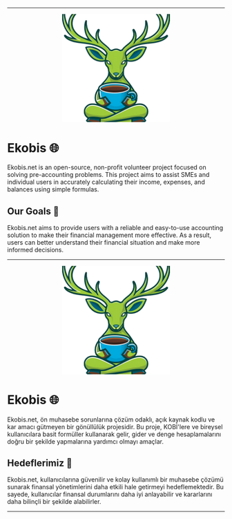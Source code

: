 
---

<p align="center">
  <img src="ekobisnewLogo.png" width="250">
</p>

# Ekobis 🌐

Ekobis.net is an open-source, non-profit volunteer project focused on solving pre-accounting problems. This project aims to assist SMEs and individual users in accurately calculating their income, expenses, and balances using simple formulas.

## Our Goals 🎯

Ekobis.net aims to provide users with a reliable and easy-to-use accounting solution to make their financial management more effective. As a result, users can better understand their financial situation and make more informed decisions.

---

<p align="center">
  <img src="ekobisnewLogo.png" width="250">
</p>


# Ekobis 🌐

Ekobis.net, ön muhasebe sorunlarına çözüm odaklı, açık kaynak kodlu ve kar amacı gütmeyen bir gönüllülük projesidir. Bu proje, KOBİ'lere ve bireysel kullanıcılara basit formüller kullanarak gelir, gider ve denge hesaplamalarını doğru bir şekilde yapmalarına yardımcı olmayı amaçlar.

## Hedeflerimiz 🎯

Ekobis.net, kullanıcılarına güvenilir ve kolay kullanımlı bir muhasebe çözümü sunarak finansal yönetimlerini daha etkili hale getirmeyi hedeflemektedir. Bu sayede, kullanıcılar finansal durumlarını daha iyi anlayabilir ve kararlarını daha bilinçli bir şekilde alabilirler.

---